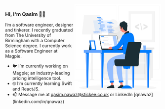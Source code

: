 <img align="right" src="https://github.com/qxsim/qxsim/blob/master/dev.png" alt="Me if I was animated." width=280px height=285px/>

### Hi, I'm Qasim 👋🏽

I’m a software engineer, designer and tinkerer. I recently graduated from The University of Birmingham with a Computer Science degree. I currently work as a Software Engineer at Magpie. 

- 🐦  I’m currently working on Magpie; an industry-leading pricing intelligence tool.
- 🤓  I’m currently learning Swift and ReactJS.
- 📫  Message me at qasim.nawaz@stickee.co.uk or LinkedIn [qnawaz] (linkedin.com/in/qnawaz)
